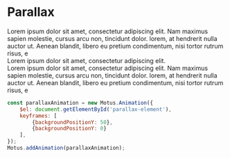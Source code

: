# Parallax

<div class="demo"> 
    <div id="parallax">
        <section>
            Lorem ipsum dolor sit amet, consectetur adipiscing elit. Nam maximus sapien molestie, cursus arcu non, tincidunt dolor.  lorem, at hendrerit nulla auctor ut. Aenean blandit, libero eu pretium condimentum, nisi tortor rutrum risus, e
        </section>
        <section class="background background1 font-big" id="parallax-element">
                Lorem ipsum dolor sit amet, consectetur adipiscing elit.
        </section> 
        <section class="gallery">
              Lorem ipsum dolor sit amet, consectetur adipiscing elit. Nam maximus sapien molestie, cursus arcu non, tincidunt dolor.  lorem, at hendrerit nulla auctor ut. Aenean blandit, libero eu pretium condimentum, nisi tortor rutrum risus, e
        </section>
    </div>
</div>

```js
const parallaxAnimation = new Motus.Animation({
    $el: document.getElementById('parallax-element'),
    keyframes: [
        {backgroundPositionY: 50},
        {backgroundPositionY: 0}
    ],
});
Motus.addAnimation(parallaxAnimation);
```
